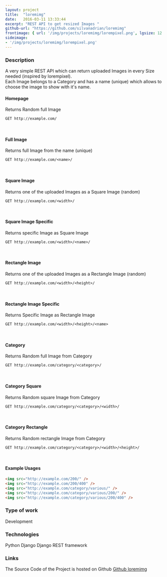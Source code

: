 ```yaml
---
layout: project
title:  "loremimg"
date:   2016-03-11 13:33:44
excerpt: "REST API to get resized Images "
github-url: "https://github.com/silvanadrian/loremimg"
frontimage: { url: '/img/projects/loremimg/lorempixel.png', lgsize: 12 , mdsize: 12, smsize: 12, xssize: }
sideimage:
- '/img/projects/loremimg/lorempixel.png'
---
```


<h3>Description</h3>

A very simple REST API which can return uploaded Images in every Size needed (inspired by lorempixel).  
Each Image belongs to a Category and has a name (unique) which allows to choose the image to show with it's name.

<h4>Homepage</h4>
Returns Random full Image

```
GET http://example.com/
```
<br>
<h4>Full Image</h4>
Returns full Image from the name (unique)

```
GET http://example.com/<name>/
```
<br>
<h4>Square Image</h4>
Returns one of the uploaded Images as a Square Image (random)

```
GET http://example.com/<width>/
```
<br>
<h4>Square Image Specific</h4>
Returns specific Image as Square Image

```
GET http://example.com/<width>/<name>/
```
<br>
<h4>Rectangle Image</h4>
Returns one of the uploaded Images as a Rectangle Image (random)

```
GET http://example.com/<width>/<height>/
```
<br>
<h4>Rectangle Image Specific</h4>
Returns Specific Image as Rectangle Image

```
GET http://example.com/<width>/<height>/<name>
```
<br>
<h4>Category</h4>
Returns Random full Image from Category

```
GET http://example.com/category/<category>/
```
<br>
<h4>Category Square</h4>
Returns Random square Image from Category

```
GET http://example.com/category/<category>/<width>/
```
<br>
<h4>Category Rectangle</h4>
Returns Random rectangle Image from Category

```
GET http://example.com/category/<category>/<width>/<height>/
```
<br>
<h4>Example Usages</h4>

```html
<img src="http://example.com/200/" />
<img src="http://example.com/200/400" />
<img src="http://example.com/category/various/" />
<img src="http://example.com/category/various/200/" />
<img src="http://example.com/category/various/200/400" />
```
<h3>Type of work</h3>

Development

<h3>Technologies</h3>
Python  
Django  
Django REST framework

<h3>Links</h3>
The Source Code of the Project is hosted on Github   
<a target="_blank" href="https://github.com/silvanadrian/loremimg">Github loremimg</a>
